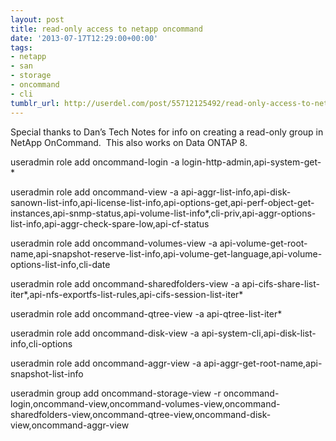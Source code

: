 ```yaml
---
layout: post
title: read-only access to netapp oncommand
date: '2013-07-17T12:29:00+00:00'
tags:
- netapp
- san
- storage
- oncommand
- cli
tumblr_url: http://userdel.com/post/55712125492/read-only-access-to-netapp-oncommand
---
```

Special thanks to Dan’s Tech Notes for info on creating a read-only group in NetApp OnCommand.  This also works on Data ONTAP 8.

useradmin role add oncommand-login -a login-http-admin,api-system-get-*

useradmin role add oncommand-view -a api-aggr-list-info,api-disk-sanown-list-info,api-license-list-info,api-options-get,api-perf-object-get-instances,api-snmp-status,api-volume-list-info*,cli-priv,api-aggr-options-list-info,api-aggr-check-spare-low,api-cf-status

useradmin role add oncommand-volumes-view -a api-volume-get-root-name,api-snapshot-reserve-list-info,api-volume-get-language,api-volume-options-list-info,cli-date

useradmin role add oncommand-sharedfolders-view -a api-cifs-share-list-iter*,api-nfs-exportfs-list-rules,api-cifs-session-list-iter*

useradmin role add oncommand-qtree-view -a api-qtree-list-iter*

useradmin role add oncommand-disk-view -a api-system-cli,api-disk-list-info,cli-options

useradmin role add oncommand-aggr-view -a api-aggr-get-root-name,api-snapshot-list-info


useradmin group add oncommand-storage-view -r oncommand-login,oncommand-view,oncommand-volumes-view,oncommand-sharedfolders-view,oncommand-qtree-view,oncommand-disk-view,oncommand-aggr-view
